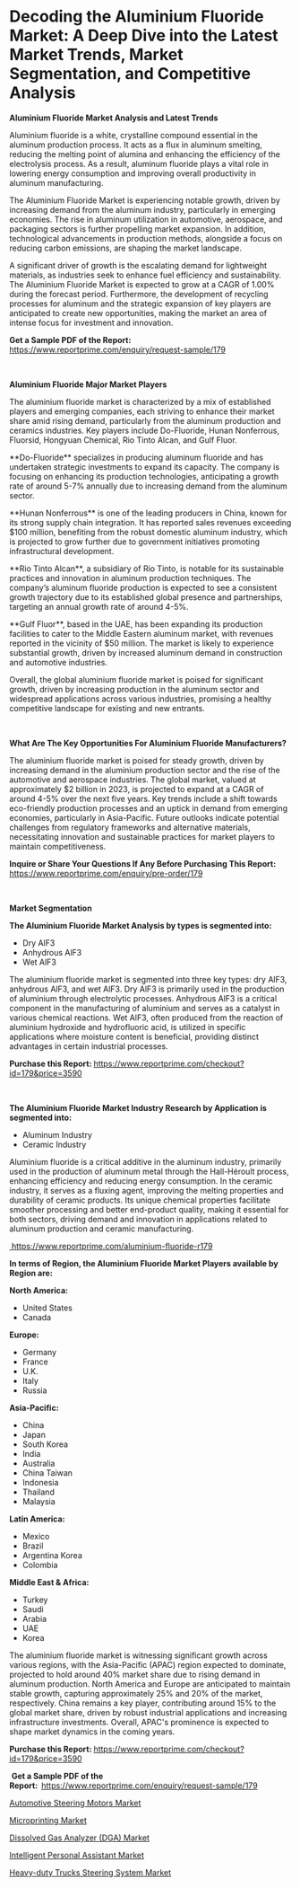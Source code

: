 <p><h1>Decoding the Aluminium Fluoride Market: A Deep Dive into the Latest Market Trends, Market Segmentation, and Competitive Analysis</h1></p><p><strong>Aluminium Fluoride Market Analysis and Latest Trends</strong></p>
<p><p>Aluminium fluoride is a white, crystalline compound essential in the aluminum production process. It acts as a flux in aluminum smelting, reducing the melting point of alumina and enhancing the efficiency of the electrolysis process. As a result, aluminum fluoride plays a vital role in lowering energy consumption and improving overall productivity in aluminum manufacturing.</p><p>The Aluminium Fluoride Market is experiencing notable growth, driven by increasing demand from the aluminum industry, particularly in emerging economies. The rise in aluminum utilization in automotive, aerospace, and packaging sectors is further propelling market expansion. In addition, technological advancements in production methods, alongside a focus on reducing carbon emissions, are shaping the market landscape.</p><p>A significant driver of growth is the escalating demand for lightweight materials, as industries seek to enhance fuel efficiency and sustainability. The Aluminium Fluoride Market is expected to grow at a CAGR of 1.00% during the forecast period. Furthermore, the development of recycling processes for aluminum and the strategic expansion of key players are anticipated to create new opportunities, making the market an area of intense focus for investment and innovation.</p></p>
<p><strong>Get a Sample PDF of the Report:&nbsp;</strong> <a href="https://www.reportprime.com/enquiry/request-sample/179">https://www.reportprime.com/enquiry/request-sample/179</a></p>
<p>&nbsp;</p>
<p><strong>Aluminium Fluoride Major Market Players</strong></p>
<p><p>The aluminium fluoride market is characterized by a mix of established players and emerging companies, each striving to enhance their market share amid rising demand, particularly from the aluminum production and ceramics industries. Key players include Do-Fluoride, Hunan Nonferrous, Fluorsid, Hongyuan Chemical, Rio Tinto Alcan, and Gulf Fluor.</p><p>**Do-Fluoride** specializes in producing aluminum fluoride and has undertaken strategic investments to expand its capacity. The company is focusing on enhancing its production technologies, anticipating a growth rate of around 5-7% annually due to increasing demand from the aluminum sector.</p><p>**Hunan Nonferrous** is one of the leading producers in China, known for its strong supply chain integration. It has reported sales revenues exceeding $100 million, benefiting from the robust domestic aluminum industry, which is projected to grow further due to government initiatives promoting infrastructural development.</p><p>**Rio Tinto Alcan**, a subsidiary of Rio Tinto, is notable for its sustainable practices and innovation in aluminum production techniques. The company’s aluminum fluoride production is expected to see a consistent growth trajectory due to its established global presence and partnerships, targeting an annual growth rate of around 4-5%.</p><p>**Gulf Fluor**, based in the UAE, has been expanding its production facilities to cater to the Middle Eastern aluminum market, with revenues reported in the vicinity of $50 million. The market is likely to experience substantial growth, driven by increased aluminum demand in construction and automotive industries.</p><p>Overall, the global aluminium fluoride market is poised for significant growth, driven by increasing production in the aluminum sector and widespread applications across various industries, promising a healthy competitive landscape for existing and new entrants.</p></p>
<p>&nbsp;</p>
<p><strong>What Are The Key Opportunities For Aluminium Fluoride Manufacturers?</strong></p>
<p><p>The aluminium fluoride market is poised for steady growth, driven by increasing demand in the aluminium production sector and the rise of the automotive and aerospace industries. The global market, valued at approximately $2 billion in 2023, is projected to expand at a CAGR of around 4-5% over the next five years. Key trends include a shift towards eco-friendly production processes and an uptick in demand from emerging economies, particularly in Asia-Pacific. Future outlooks indicate potential challenges from regulatory frameworks and alternative materials, necessitating innovation and sustainable practices for market players to maintain competitiveness.</p></p>
<p><strong>Inquire or Share Your Questions If Any Before Purchasing This Report:</strong> <a href="https://www.reportprime.com/enquiry/pre-order/179">https://www.reportprime.com/enquiry/pre-order/179</a></p>
<p>&nbsp;</p>
<p><strong>Market Segmentation</strong></p>
<p><strong>The Aluminium Fluoride Market Analysis by types is segmented into:</strong></p>
<p><ul><li>Dry AlF3</li><li>Anhydrous AlF3</li><li>Wet AlF3</li></ul></p>
<p><p>The aluminium fluoride market is segmented into three key types: dry AlF3, anhydrous AlF3, and wet AlF3. Dry AlF3 is primarily used in the production of aluminium through electrolytic processes. Anhydrous AlF3 is a critical component in the manufacturing of aluminium and serves as a catalyst in various chemical reactions. Wet AlF3, often produced from the reaction of aluminium hydroxide and hydrofluoric acid, is utilized in specific applications where moisture content is beneficial, providing distinct advantages in certain industrial processes.</p></p>
<p><strong>Purchase this Report:&nbsp;</strong><a href="https://www.reportprime.com/checkout?id=179&price=3590">https://www.reportprime.com/checkout?id=179&price=3590</a></p>
<p>&nbsp;</p>
<p><strong>The Aluminium Fluoride Market Industry Research by Application is segmented into:</strong></p>
<p><ul><li>Aluminum Industry</li><li>Ceramic Industry</li></ul></p>
<p><p>Aluminium fluoride is a critical additive in the aluminum industry, primarily used in the production of aluminum metal through the Hall-Héroult process, enhancing efficiency and reducing energy consumption. In the ceramic industry, it serves as a fluxing agent, improving the melting properties and durability of ceramic products. Its unique chemical properties facilitate smoother processing and better end-product quality, making it essential for both sectors, driving demand and innovation in applications related to aluminum production and ceramic manufacturing.</p></p>
<p><a href="https://www.reportprime.com/aluminium-fluoride-r179">&nbsp;https://www.reportprime.com/aluminium-fluoride-r179</a></p>
<p><strong>In terms of Region, the Aluminium Fluoride Market Players available by Region are:</strong></p>
<p>
    <p> <strong> North America: </strong>
        <ul>
            <li>United States</li>
            <li>Canada</li>
        </ul>
        </p> 
    <p> <strong> Europe: </strong>
        <ul>
            <li>Germany</li>
            <li>France</li>
            <li>U.K.</li>
            <li>Italy</li>
            <li>Russia</li>
        </ul>
        </p> 
    <p> <strong> Asia-Pacific: </strong>
        <ul>
            <li>China</li>
            <li>Japan</li>
            <li>South Korea</li>
            <li>India</li>
            <li>Australia</li>
            <li>China Taiwan</li>
            <li>Indonesia</li>
            <li>Thailand</li>
            <li>Malaysia</li>
        </ul>
        </p> 
    <p> <strong> Latin America: </strong>
        <ul>
            <li>Mexico</li>
            <li>Brazil</li>
            <li>Argentina Korea</li>
            <li>Colombia</li>
        </ul>
        </p> 
    <p> <strong> Middle East & Africa: </strong>
        <ul>
            <li>Turkey</li>
            <li>Saudi</li>
            <li>Arabia</li>
            <li>UAE</li>
            <li>Korea</li>
        </ul>
    </p>
    </p>
<p><p>The aluminium fluoride market is witnessing significant growth across various regions, with the Asia-Pacific (APAC) region expected to dominate, projected to hold around 40% market share due to rising demand in aluminum production. North America and Europe are anticipated to maintain stable growth, capturing approximately 25% and 20% of the market, respectively. China remains a key player, contributing around 15% to the global market share, driven by robust industrial applications and increasing infrastructure investments. Overall, APAC's prominence is expected to shape market dynamics in the coming years.</p></p>
<p><strong>Purchase this Report: </strong><a href="https://www.reportprime.com/checkout?id=179&price=3590">https://www.reportprime.com/checkout?id=179&price=3590</a></p>
<p>&nbsp;<strong>Get a Sample PDF of the Report:&nbsp;&nbsp;</strong><a href="https://www.reportprime.com/enquiry/request-sample/179">https://www.reportprime.com/enquiry/request-sample/179</a></p>
<p><strong></strong></p>
<p><p><a href="https://www.linkedin.com/pulse/market-dynamics-future-trends-global-automotive-steering-wb95e?trackingId=6BhTbwQyQ4GY9MAlcsE9%2Fw%3D%3D">Automotive Steering Motors Market</a></p><p><a href="https://medium.com/@claire.robertson78798456/market-trends-in-the-global-microprinting-market-forecast-and-analysis-2024-2031-7298e672fd9c">Microprinting Market</a></p><p><a href="https://issuu.com/reportprime-2/docs/dissolved-gas-analyzer-dga-market-s_56d84a9a2b285a">Dissolved Gas Analyzer (DGA) Market</a></p><p><a href="https://medium.com/@keith.brown8975/mapping-the-intelligent-personal-assistant-market-trends-challenges-and-breakthroughs-4d732c81ea8e">Intelligent Personal Assistant Market</a></p><p><a href="https://www.linkedin.com/pulse/global-heavy-duty-trucks-steering-system-market-share-growth-beu4e?trackingId=XDYwqshBTTe9Km7rXTDBmQ%3D%3D">Heavy-duty Trucks Steering System Market</a></p></p>